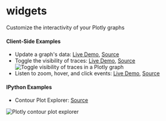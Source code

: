 widgets
=======

Customize the interactivity of your Plotly graphs

#### Client-Side Examples

- Update a graph's data: [Live Demo](http://htmlpreview.github.io/?https://github.com/plotly/widgets/blob/master/clientside-examples/restyle--updating_a_graphs_data.html), [Source](https://github.com/plotly/widgets/blob/master/clientside-examples/restyle--updating_a_graphs_data.html)
- Toggle the visibility of traces: [Live Demo](http://htmlpreview.github.io/?https://github.com/plotly/widgets/blob/master/clientside-examples/restyle--toggling-traces.html), [Source](https://github.com/plotly/widgets/blob/master/clientside-examples/restyle--toggling-traces.html)
![Toggle visibility of traces in a Plotly graph](http://i.imgur.com/YOVP8Xk.gif)
- Listen to zoom, hover, and click events: [Live Demo](http://htmlpreview.github.io/?https://github.com/plotly/widgets/blob/master/clientside-examples/zoom-click-hover-listeners.html), [Source](https://github.com/plotly/widgets/blob/master/clientside-examples/zoom-click-hover-listeners.html)

#### IPython Examples
- Contour Plot Explorer: [Source](http://nbviewer.ipython.org/github/plotly/widgets/blob/master/ipython-examples/Contour%20Plotter.ipynb)

![Plotly contour plot explorer](http://i.imgur.com/muKWvI6.gif)
